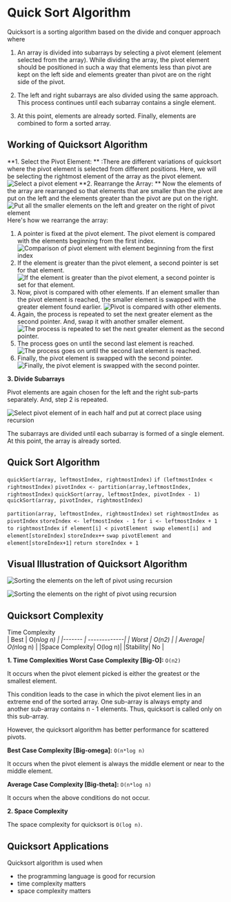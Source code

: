 # Quick Sort Algorithm

Quicksort is a sorting algorithm based on the divide and conquer approach where

1. An array is divided into subarrays by selecting a pivot element (element selected from the array).
While dividing the array, the pivot element should be positioned in such a way that elements less than pivot are kept on the left side and elements greater than pivot are on the right side of the pivot.

2. The left and right subarrays are also divided using the same approach. This process continues until each subarray contains a single element.

3. At this point, elements are already sorted. Finally, elements are combined to form a sorted array.

## Working of Quicksort Algorithm

**1. Select the Pivot Element: **
:There are different variations of quicksort where the pivot element is selected from different positions. Here, we will be selecting the rightmost element of the array as the pivot element.
![Select a pivot element](https://cdn.programiz.com/cdn/farfuture/7qpYqe1UtqYbKzIBY_W8ljqkUz9iS6jZGobim6LDhtM/mtime:1582112622/sites/tutorial2program/files/quick-sort-0.1_0.png)
**2. Rearrange the Array: **
Now the elements of the array are rearranged so that elements that are smaller than the pivot are put on the left and the elements greater than the pivot are put on the right.
![Put all the smaller elements on the left and greater on the right of pivot element](https://cdn.programiz.com/cdn/farfuture/1Xn_e4xeHQjOsXExVhTgVbggPgpMk9WV4Z8gxmZgdyg/mtime:1582112622/sites/tutorial2program/files/quick-sort-0.2_0.png)
Here's how we rearrange the array:
1. A pointer is fixed at the pivot element. The pivot element is compared with the elements beginning from the first index.
![Comparison of pivot element with element beginning from the first index](https://cdn.programiz.com/cdn/farfuture/zaN86RZ0WfV0PhWpWDhis-f9lWlfgKJt_liYoGjZAIk/mtime:1617189498/sites/tutorial2program/files/quick-sort-partition-first-step.png)
2. If the element is greater than the pivot element, a second pointer is set for that element.
![If the element is greater than the pivot element, a second pointer is set for that element.](https://cdn.programiz.com/cdn/farfuture/RzFeResnC88JRu9IFh2YqUKZMXltQ51EeiioINCMcEA/mtime:1617189487/sites/tutorial2program/files/quick-sort-partition-second-step.png)
3. Now, pivot is compared with other elements. If an element smaller than the pivot element is reached, the smaller element is swapped with the greater element found earlier.
![Pivot is compared with other elements.](https://cdn.programiz.com/cdn/farfuture/QA-TsXFkcz3cNyJikcbIWxepFVDu8ntl220KzlG8zdw/mtime:1617189492/sites/tutorial2program/files/quick-sort-partition-third-step.png)
4. Again, the process is repeated to set the next greater element as the second pointer. And, swap it with another smaller element.
![The process is repeated to set the next greater element as the second pointer.](https://cdn.programiz.com/cdn/farfuture/tMmdAbX5gev9K20XI1kzQ3n932vSjnN1MszZouHV7Yc/mtime:1617189469/sites/tutorial2program/files/quick-sort-partition-fourth-step.png)
5. The process goes on until the second last element is reached.
![The process goes on until the second last element is reached.](https://cdn.programiz.com/cdn/farfuture/MNYV977xf4N3cgCpAtkB1KDyPqyG9OvlKSkHSdd0kys/mtime:1617189475/sites/tutorial2program/files/quick-sort-partition-fifth-step.png)
6. Finally, the pivot element is swapped with the second pointer.
![Finally, the pivot element is swapped with the second pointer.](https://cdn.programiz.com/cdn/farfuture/lAMcHRRzL8TJEh7bjY3rAufTTy3y5-o4Nt0z5L1AB8A/mtime:1617189481/sites/tutorial2program/files/quick-sort-partition-sixth-step.png)

**3. Divide Subarrays**

Pivot elements are again chosen for the left and the right sub-parts separately. And, step 2 is repeated.

![Select pivot element of in each half and put at correct place using recursion](https://cdn.programiz.com/cdn/farfuture/dK3pGyiHqFZOYklwABPBZ4zq_VZU1dMWBIbWhHJ-Rgw/mtime:1617189464/sites/tutorial2program/files/quick-sort_1.png)
 
The subarrays are divided until each subarray is formed of a single element. At this point, the array is already sorted.

## Quick Sort Algorithm

`quickSort(array, leftmostIndex, rightmostIndex)`
  `if (leftmostIndex < rightmostIndex)`
    `pivotIndex <- partition(array,leftmostIndex, rightmostIndex)`
    `quickSort(array, leftmostIndex, pivotIndex - 1)`
    `quickSort(array, pivotIndex, rightmostIndex)`

`partition(array, leftmostIndex, rightmostIndex)`
  `set rightmostIndex as pivotIndex`
  `storeIndex <- leftmostIndex - 1`
  `for i <- leftmostIndex + 1 to rightmostIndex`
  `if element[i] < pivotElement`
   ` swap element[i] and element[storeIndex]`
    `storeIndex++`
  `swap pivotElement and element[storeIndex+1]`
`return storeIndex + 1`


## Visual Illustration of Quicksort Algorithm

![Sorting the elements on the left of pivot using recursion](https://cdn.programiz.com/cdn/farfuture/FxRG-2wIayocfWeQvHxMmUQTKhibQiI2FLqjkIr3Vi4/mtime:1608894915/sites/tutorial2program/files/quick-sort-working.png)

![Sorting the elements on the right of pivot using recursion](https://cdn.programiz.com/cdn/farfuture/0k2dzQ8-WHeClPRTiv9CEdX1KkqBMpS_0St0lzT9RO8/mtime:1582112622/sites/tutorial2program/files/quick-sort-1.png)

## Quicksort Complexity
Time Complexity	 
| Best   |	O(n*log n)  |
|------- | -------------|
| Worst  |	O(n2)       |
| Average|	O(n*log n)  |
|Space Complexity|	O(log n)|
|Stability|	No |

**1. Time Complexities**
**Worst Case Complexity [Big-O]:** `O(n2)`

It occurs when the pivot element picked is either the greatest or the smallest element.

This condition leads to the case in which the pivot element lies in an extreme end of the sorted array. One sub-array is always empty and another sub-array contains n - 1 elements. Thus, quicksort is called only on this sub-array.

However, the quicksort algorithm has better performance for scattered pivots.

**Best Case Complexity [Big-omega]:** `O(n*log n)`

It occurs when the pivot element is always the middle element or near to the middle element.

**Average Case Complexity [Big-theta]:** `O(n*log n)`

It occurs when the above conditions do not occur.

**2. Space Complexity**

The space complexity for quicksort is `O(log n)`.

## Quicksort Applications
Quicksort algorithm is used when

- the programming language is good for recursion
- time complexity matters
- space complexity matters